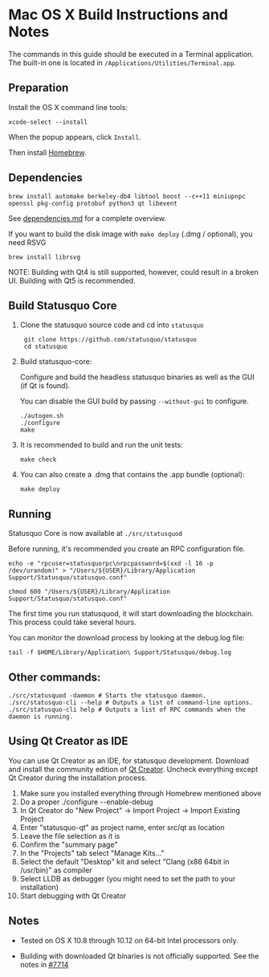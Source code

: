 Mac OS X Build Instructions and Notes
====================================
The commands in this guide should be executed in a Terminal application.
The built-in one is located in `/Applications/Utilities/Terminal.app`.

Preparation
-----------
Install the OS X command line tools:

`xcode-select --install`

When the popup appears, click `Install`.

Then install [Homebrew](https://brew.sh).

Dependencies
----------------------

    brew install automake berkeley-db4 libtool boost --c++11 miniupnpc openssl pkg-config protobuf python3 qt libevent

See [dependencies.md](dependencies.md) for a complete overview.

If you want to build the disk image with `make deploy` (.dmg / optional), you need RSVG

    brew install librsvg

NOTE: Building with Qt4 is still supported, however, could result in a broken UI. Building with Qt5 is recommended.

Build Statusquo Core
------------------------

1. Clone the statusquo source code and cd into `statusquo`

        git clone https://github.com/statusquo/statusquo
        cd statusquo

2.  Build statusquo-core:

    Configure and build the headless statusquo binaries as well as the GUI (if Qt is found).

    You can disable the GUI build by passing `--without-gui` to configure.

        ./autogen.sh
        ./configure
        make

3.  It is recommended to build and run the unit tests:

        make check

4.  You can also create a .dmg that contains the .app bundle (optional):

        make deploy

Running
-------

Statusquo Core is now available at `./src/statusquod`

Before running, it's recommended you create an RPC configuration file.

    echo -e "rpcuser=statusquorpc\nrpcpassword=$(xxd -l 16 -p /dev/urandom)" > "/Users/${USER}/Library/Application Support/Statusquo/statusquo.conf"

    chmod 600 "/Users/${USER}/Library/Application Support/Statusquo/statusquo.conf"

The first time you run statusquod, it will start downloading the blockchain. This process could take several hours.

You can monitor the download process by looking at the debug.log file:

    tail -f $HOME/Library/Application\ Support/Statusquo/debug.log

Other commands:
-------

    ./src/statusquod -daemon # Starts the statusquo daemon.
    ./src/statusquo-cli --help # Outputs a list of command-line options.
    ./src/statusquo-cli help # Outputs a list of RPC commands when the daemon is running.

Using Qt Creator as IDE
------------------------
You can use Qt Creator as an IDE, for statusquo development.
Download and install the community edition of [Qt Creator](https://www.qt.io/download/).
Uncheck everything except Qt Creator during the installation process.

1. Make sure you installed everything through Homebrew mentioned above
2. Do a proper ./configure --enable-debug
3. In Qt Creator do "New Project" -> Import Project -> Import Existing Project
4. Enter "statusquo-qt" as project name, enter src/qt as location
5. Leave the file selection as it is
6. Confirm the "summary page"
7. In the "Projects" tab select "Manage Kits..."
8. Select the default "Desktop" kit and select "Clang (x86 64bit in /usr/bin)" as compiler
9. Select LLDB as debugger (you might need to set the path to your installation)
10. Start debugging with Qt Creator

Notes
-----

* Tested on OS X 10.8 through 10.12 on 64-bit Intel processors only.

* Building with downloaded Qt binaries is not officially supported. See the notes in [#7714](https://github.com/statusquo/statusquo/issues/7714)
